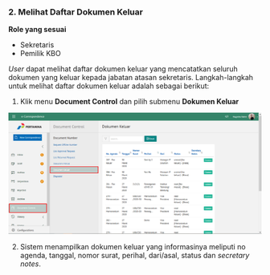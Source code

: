 ### 2. Melihat Daftar Dokumen Keluar

**Role yang sesuai**

- Sekretaris
- Pemilik KBO

*User* dapat melihat daftar dokumen keluar yang mencatatkan seluruh dokumen yang keluar kepada jabatan atasan sekretaris. 
Langkah-langkah untuk melihat daftar dokumen keluar adalah sebagai berikut:

1. Klik menu **Document Control** dan pilih submenu **Dokumen Keluar**

 ![Gambar](_screenshoot_agenda_kendali/AG02.png/?sanitize=true)

2. Sistem menampilkan dokumen keluar yang informasinya meliputi no agenda, tanggal, nomor surat, perihal, dari/asal, status 
dan *secretary notes*.